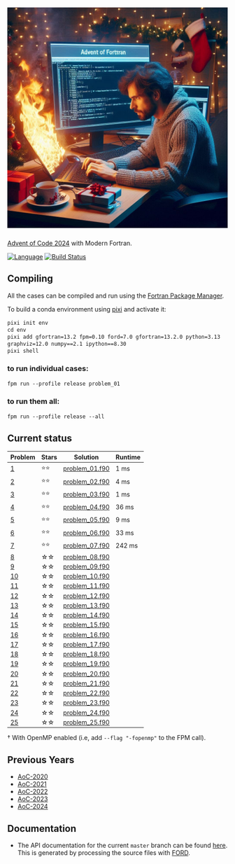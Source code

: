 ![aoc2024](media/aoc2024.jpg)
============

[Advent of Code 2024](https://adventofcode.com/2024) with Modern Fortran.

[![Language](https://img.shields.io/badge/-Fortran-734f96?logo=fortran&logoColor=white)](https://github.com/topics/fortran)
[![Build Status](https://github.com/jacobwilliams/AoC-2024/actions/workflows/CI.yml/badge.svg)](https://github.com/jacobwilliams/AoC-2024/actions)

## Compiling

All the cases can be compiled and run using the [Fortran Package Manager](https://fpm.fortran-lang.org).

To build a conda environment using [pixi](https://pixi.sh/latest/switching_from/conda/#why-pixi) and activate it:

```
pixi init env
cd env
pixi add gfortran=13.2 fpm=0.10 ford=7.0 gfortran=13.2.0 python=3.13 graphviz=12.0 numpy==2.1 ipython==8.30
pixi shell
```

### to run individual cases:

```
fpm run --profile release problem_01
```

### to run them all:

```
fpm run --profile release --all
```

## Current status

<!-- ⭐☆ -->

Problem  | Stars  | Solution | Runtime
--       | --     | --       | --
[1](https://adventofcode.com/2024/day/1)  | ⭐⭐ | [problem_01.f90](https://github.com/jacobwilliams/AoC-2024/blob/master/app/problem_01.f90)  | 1 ms
[2](https://adventofcode.com/2024/day/2)  | ⭐⭐ | [problem_02.f90](https://github.com/jacobwilliams/AoC-2024/blob/master/app/problem_02.f90)  | 4 ms
[3](https://adventofcode.com/2024/day/3)  | ⭐⭐ | [problem_03.f90](https://github.com/jacobwilliams/AoC-2024/blob/master/app/problem_03.f90)  | 1 ms
[4](https://adventofcode.com/2024/day/4)  | ⭐⭐ | [problem_04.f90](https://github.com/jacobwilliams/AoC-2024/blob/master/app/problem_04.f90)  | 36 ms
[5](https://adventofcode.com/2024/day/5)  | ⭐⭐ | [problem_05.f90](https://github.com/jacobwilliams/AoC-2024/blob/master/app/problem_05.f90)  | 9 ms
[6](https://adventofcode.com/2024/day/6)  | ⭐⭐ | [problem_06.f90](https://github.com/jacobwilliams/AoC-2024/blob/master/app/problem_06.f90)  | 33 ms
[7](https://adventofcode.com/2024/day/7)  | ⭐⭐ | [problem_07.f90](https://github.com/jacobwilliams/AoC-2024/blob/master/app/problem_07.f90)  | 242 ms
[8](https://adventofcode.com/2024/day/8)  | ☆☆ | [problem_08.f90](https://github.com/jacobwilliams/AoC-2024/blob/master/app/problem_08.f90)  |
[9](https://adventofcode.com/2024/day/9)  | ☆☆ | [problem_09.f90](https://github.com/jacobwilliams/AoC-2024/blob/master/app/problem_09.f90)  |
[10](https://adventofcode.com/2024/day/10)| ☆☆ | [problem_10.f90](https://github.com/jacobwilliams/AoC-2024/blob/master/app/problem_10.f90)  |
[11](https://adventofcode.com/2024/day/11)| ☆☆ | [problem_11.f90](https://github.com/jacobwilliams/AoC-2024/blob/master/app/problem_11.f90)  |
[12](https://adventofcode.com/2024/day/12)| ☆☆ | [problem_12.f90](https://github.com/jacobwilliams/AoC-2024/blob/master/app/problem_12.f90)  |
[13](https://adventofcode.com/2024/day/13)| ☆☆ | [problem_13.f90](https://github.com/jacobwilliams/AoC-2024/blob/master/app/problem_13.f90)  |
[14](https://adventofcode.com/2024/day/14)| ☆☆ | [problem_14.f90](https://github.com/jacobwilliams/AoC-2024/blob/master/app/problem_14.f90) |
[15](https://adventofcode.com/2024/day/15)| ☆☆ | [problem_15.f90](https://github.com/jacobwilliams/AoC-2024/blob/master/app/problem_15.f90) |
[16](https://adventofcode.com/2024/day/16)| ☆☆ | [problem_16.f90](https://github.com/jacobwilliams/AoC-2024/blob/master/app/problem_16.f90)  |
[17](https://adventofcode.com/2024/day/17)| ☆☆ | [problem_17.f90](https://github.com/jacobwilliams/AoC-2024/blob/master/app/problem_17.f90) |
[18](https://adventofcode.com/2024/day/18)| ☆☆ | [problem_18.f90](https://github.com/jacobwilliams/AoC-2024/blob/master/app/problem_18.f90) |
[19](https://adventofcode.com/2024/day/19)| ☆☆ | [problem_19.f90](https://github.com/jacobwilliams/AoC-2024/blob/master/app/problem_19.f90)  |
[20](https://adventofcode.com/2024/day/20)| ☆☆ | [problem_20.f90](https://github.com/jacobwilliams/AoC-2024/blob/master/app/problem_20.f90) |
[21](https://adventofcode.com/2024/day/21)| ☆☆ | [problem_21.f90](https://github.com/jacobwilliams/AoC-2024/blob/master/app/problem_21.f90) |
[22](https://adventofcode.com/2024/day/22)| ☆☆ | [problem_22.f90](https://github.com/jacobwilliams/AoC-2024/blob/master/app/problem_22.f90) |
[23](https://adventofcode.com/2024/day/23)| ☆☆ | [problem_23.f90](https://github.com/jacobwilliams/AoC-2024/blob/master/app/problem_23.f90) |
[24](https://adventofcode.com/2024/day/24)| ☆☆ | [problem_24.f90](https://github.com/jacobwilliams/AoC-2024/blob/master/app/problem_24.f90) |
[25](https://adventofcode.com/2024/day/25)| ☆☆ | [problem_25.f90](https://github.com/jacobwilliams/AoC-2024/blob/master/app/problem_25.f90) |

† With OpenMP enabled (i.e, add `--flag "-fopenmp"` to the FPM call).

## Previous Years

 * [AoC-2020](https://github.com/jacobwilliams/AoC-2020)
 * [AoC-2021](https://github.com/jacobwilliams/AoC-2021)
 * [AoC-2022](https://github.com/jacobwilliams/AoC-2022)
 * [AoC-2023](https://github.com/jacobwilliams/AoC-2023)
 * [AoC-2024](https://github.com/jacobwilliams/AoC-2024)

 ## Documentation

 * The API documentation for the current ```master``` branch can be found [here](https://jacobwilliams.github.io/AoC-2024/).  This is generated by processing the source files with [FORD](https://github.com/Fortran-FOSS-Programmers/ford).
